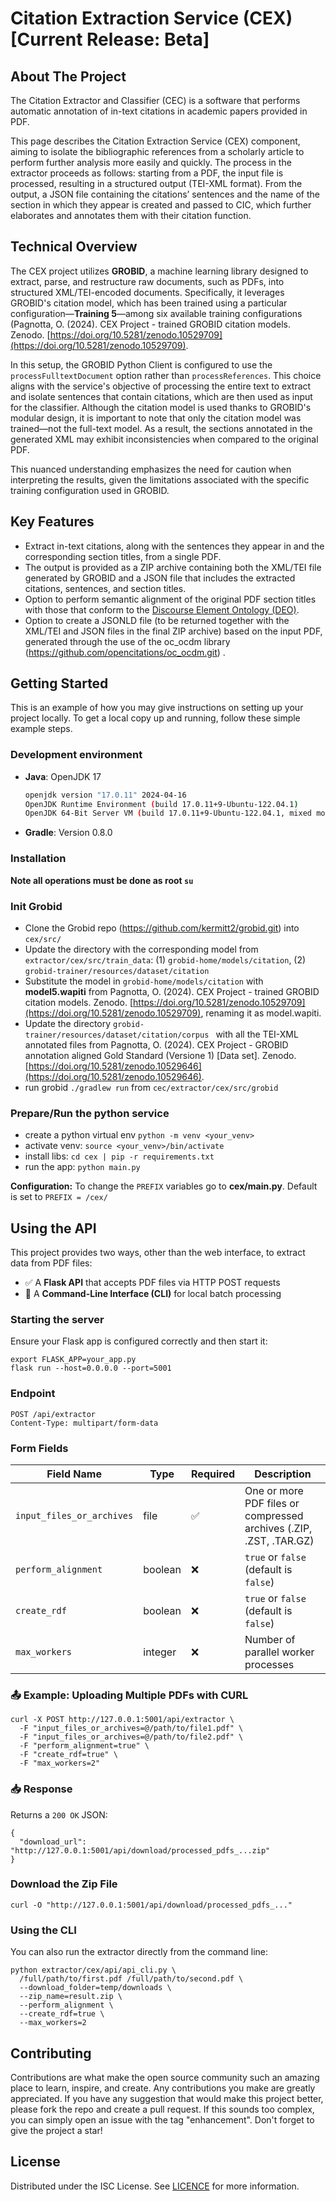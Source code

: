 # Citation Extraction Service (CEX) [Current Release: Beta]

## About The Project

The Citation Extractor and Classifier (CEC) is a software that performs automatic annotation of in-text citations in academic papers provided in PDF.

This page describes the Citation Extraction Service (CEX) component, aiming to isolate the bibliographic references from a scholarly article to perform further analysis more easily and quickly. The process in the extractor proceeds as follows: starting from a PDF, the input file is processed, resulting in a structured output (TEI-XML format). From the output, a JSON file containing the citations’ sentences and the name of the section in which they appear is created and passed to CIC, which further elaborates and annotates them with their citation function.

## Technical Overview

The CEX project utilizes **GROBID**, a machine learning library designed to extract, parse, and restructure raw documents, such as PDFs, into structured XML/TEI-encoded documents. Specifically, it leverages GROBID's citation model, which has been trained using a particular configuration—**Training 5**—among six available training configurations (Pagnotta, O. (2024). CEX Project - trained GROBID citation models. Zenodo. [https://doi.org/10.5281/zenodo.10529709](https://doi.org/10.5281/zenodo.10529709).

In this setup, the GROBID Python Client is configured to use the `processFulltextDocument` option rather than `processReferences`. This choice aligns with the service's objective of processing the entire text to extract and isolate sentences that contain citations, which are then used as input for the classifier. Although the citation model is used thanks to GROBID's modular design, it is important to note that only the citation model was trained—not the full-text model. As a result, the sections annotated in the generated XML may exhibit inconsistencies when compared to the original PDF.

This nuanced understanding emphasizes the need for caution when interpreting the results, given the limitations associated with the specific training configuration used in GROBID.

## Key Features

- Extract in-text citations, along with the sentences they appear in and the corresponding section titles, from a single PDF.
- The output is provided as a ZIP archive containing both the XML/TEI file generated by GROBID and a JSON file that includes the extracted citations, sentences, and section titles.
- Option to perform semantic alignment of the original PDF section titles with those that conform to the [Discourse Element Ontology (DEO)](http://purl.org/spar/deo).
- Option to create a JSONLD file (to be returned together with the XML/TEI and JSON files in the final ZIP archive) based on the input PDF, generated through the use of the oc_ocdm library (https://github.com/opencitations/oc_ocdm.git) .

## Getting Started

This is an example of how you may give instructions on setting up your project locally. To get a local copy up and running, follow these simple example steps.

### Development environment
- **Java**: OpenJDK 17  
  ```sh
  openjdk version "17.0.11" 2024-04-16
  OpenJDK Runtime Environment (build 17.0.11+9-Ubuntu-122.04.1)
  OpenJDK 64-Bit Server VM (build 17.0.11+9-Ubuntu-122.04.1, mixed mode, sharing)
- **Gradle**: Version 0.8.0

### Installation

**Note all operations must be done as root `su`**

### Init Grobid
* Clone the Grobid repo (https://github.com/kermitt2/grobid.git) into `cex/src/`
* Update the directory with the corresponding model from `extractor/cex/src/train_data`: (1) `grobid-home/models/citation`, (2) `grobid-trainer/resources/dataset/citation`
* Substitute the model in `grobid-home/models/citation` with **model5.wapiti** from Pagnotta, O. (2024). CEX Project - trained GROBID citation models. Zenodo. [https://doi.org/10.5281/zenodo.10529709](https://doi.org/10.5281/zenodo.10529709), renaming it as model.wapiti.
* Update the directory `grobid-trainer/resources/dataset/citation/corpus ` with all the TEI-XML annotated files from Pagnotta, O. (2024). CEX Project - GROBID annotation aligned Gold Standard (Versione 1) [Data set]. Zenodo. [https://doi.org/10.5281/zenodo.10529646](https://doi.org/10.5281/zenodo.10529646).
* run grobid `./gradlew run` from `cec/extractor/cex/src/grobid`

### Prepare/Run the python service
* create a python virtual env `python -m venv <your_venv>`
* activate venv: `source <your_venv>/bin/activate`
* install libs: `cd cex | pip -r requirements.txt`
* run the app: `python main.py`

**Configuration:**
To change the `PREFIX` variables go to **cex/main.py**. 
Default is set to `PREFIX = /cex/`

## Using the API
This project provides two ways, other than the web interface, to extract data from PDF files:

- ✅ A **Flask API** that accepts PDF files via HTTP POST requests
- 🧰 A **Command-Line Interface (CLI)** for local batch processing

### Starting the server
Ensure your Flask app is configured correctly and then start it:

```
export FLASK_APP=your_app.py
flask run --host=0.0.0.0 --port=5001
```
### Endpoint

```
POST /api/extractor
Content-Type: multipart/form-data
```
### Form Fields
| Field Name              | Type    | Required | Description                                      |
|-------------------------|---------|----------|--------------------------------------------------|
| `input_files_or_archives` | file    | ✅        | One or more PDF files or compressed archives (.ZIP, .ZST, .TAR.GZ)    |
| `perform_alignment`     | boolean | ❌        | `true` or `false` (default is `false`)           |
| `create_rdf`            | boolean | ❌        | `true` or `false` (default is `false`)           |
| `max_workers`           | integer | ❌        | Number of parallel worker processes              |

### 📤 Example: Uploading Multiple PDFs with CURL

```
curl -X POST http://127.0.0.1:5001/api/extractor \
  -F "input_files_or_archives=@/path/to/file1.pdf" \
  -F "input_files_or_archives=@/path/to/file2.pdf" \
  -F "perform_alignment=true" \
  -F "create_rdf=true" \
  -F "max_workers=2"
```

### 📥 Response
 Returns  a  `200 OK` JSON:

```
{
  "download_url": "http://127.0.0.1:5001/api/download/processed_pdfs_...zip"
}
```
### Download the Zip File

```
curl -O "http://127.0.0.1:5001/api/download/processed_pdfs_..."
```

### Using the CLI

You can also run the extractor directly from the command line:

```
python extractor/cex/api/api_cli.py \
  /full/path/to/first.pdf /full/path/to/second.pdf \
  --download_folder=temp/downloads \
  --zip_name=result.zip \
  --perform_alignment \
  --create_rdf=true \
  --max_workers=2
```

## Contributing

Contributions are what make the open source community such an amazing place to learn, inspire, and create. Any contributions you make are greatly appreciated.
If you have any suggestion that would make this project better, please fork the repo and create a pull request. If this sounds too complex, you can simply open an issue with the tag "enhancement". Don't forget to give the project a star!

## License

Distributed under the ISC License. See [LICENCE](https://github.com/opencitations/cec/blob/main/LICENCE) for more information.
